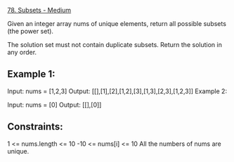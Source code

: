 [78. Subsets - Medium]()

Given an integer array nums of unique elements, return all possible subsets (the power set).

The solution set must not contain duplicate subsets. Return the solution in any order.
 

## Example 1:

Input: nums = [1,2,3]
Output: [[],[1],[2],[1,2],[3],[1,3],[2,3],[1,2,3]]
Example 2:

Input: nums = [0]
Output: [[],[0]]
 

## Constraints:

1 <= nums.length <= 10
-10 <= nums[i] <= 10
All the numbers of nums are unique.

